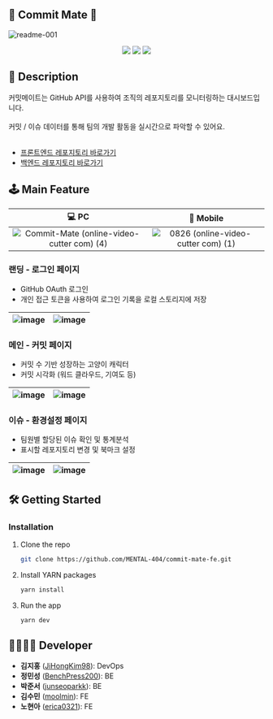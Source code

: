 ## 🌱 Commit Mate 🌱 
![readme-001](https://github.com/user-attachments/assets/3321d39a-2e83-4b97-81f6-ad960cc3dd37)
<div align=center> 
<img src="https://img.shields.io/badge/react-61DAFB?style=for-the-badge&logo=react&logoColor=black"> 
<img src="https://img.shields.io/badge/spring-6DB33F?style=for-the-badge&logo=spring&logoColor=white"> 
<img src="https://img.shields.io/badge/amazonaws-232F3E?style=for-the-badge&logo=amazonaws&logoColor=white">
</div>

## 📖 Description
커밋메이트는 GitHub API를 사용하여 조직의 레포지토리를 모니터링하는 대시보드입니다.<br /><br />
커밋 / 이슈 데이터를 통해 팀의 개발 활동을 실시간으로 파악할 수 있어요.<br /><br />
* [프론트엔드 레포지토리 바로가기](https://github.com/MENTAL-404/commit-mate-fe)
* [백엔드 레포지토리 바로가기](https://github.com/MENTAL-404/commit-mate-be)


## 🕹️ Main Feature
|💻 PC |📱 Mobile|
|:---:|:---:|
|![Commit-Mate (online-video-cutter com) (4)](https://github.com/user-attachments/assets/30ecfb6f-1842-4083-8512-4240c27113f2)|![0826 (online-video-cutter com) (1)](https://github.com/user-attachments/assets/eedd2c1b-1f24-4f69-80ae-b938bbddeba3)|


### 랜딩 - 로그인 페이지 
* GitHub OAuth 로그인
* 개인 접근 토큰을 사용하여 로그인 기록을 로컬 스토리지에 저장

 ![image](https://github.com/user-attachments/assets/04bb6f1e-5c6e-4eb6-a05a-4cf4ec3e38f7) |![image](https://github.com/user-attachments/assets/3ba68ca6-44fc-493a-b78e-473093fab820)
--- | --- | 

### 메인 - 커밋 페이지
* 커밋 수 기반 성장하는 고양이 캐릭터
* 커밋 시각화 (워드 클라우드, 기여도 등)

 ![image](https://github.com/user-attachments/assets/67965629-8d57-4f28-86ad-b4abfe363fc5) |![image](https://github.com/user-attachments/assets/33b587e9-78ba-4035-8b60-8d6957bfac96)
--- | --- | 

### 이슈 - 환경설정 페이지
* 팀원별 할당된 이슈 확인 및 통계분석
* 표시할 레포지토리 변경 및 북마크 설정

 ![image](https://github.com/user-attachments/assets/7d645114-bca8-4203-96a0-18906789d31c) |![image](https://github.com/user-attachments/assets/21f8fc48-fe3b-46a0-a9a1-8ef375b25f80)
--- | --- | 


## 🛠️ Getting Started
### Installation
1. Clone the repo
   ```sh
   git clone https://github.com/MENTAL-404/commit-mate-fe.git
   ```
2. Install YARN packages
   ```sh
   yarn install
   ```
3. Run the app
   ```sh
   yarn dev
   ```

## 👨‍👩‍👧‍👦 Developer
*  **김지홍** ([JiHongKim98](https://github.com/JiHongKim98)): DevOps
*  **정민성** ([BenchPress200](https://github.com/BenchPress200)): BE
*  **박준서** ([junseoparkk](https://github.com/junseoparkk)): BE
*  **김수민** ([moolmin](https://github.com/moolmin)): FE
*  **노현아** ([erica0321](https://github.com/erica0321)): FE
